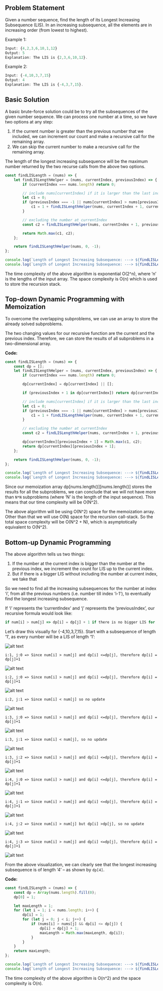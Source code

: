 ## Problem Statement

Given a number sequence, find the length of its Longest Increasing Subsequence (LIS). In an increasing subsequence, all the elements are in increasing order (from lowest to highest).

Example 1:

```js
Input: {4,2,3,6,10,1,12}
Output: 5
Explanation: The LIS is {2,3,6,10,12}.
```

Example 2:

```js
Input: {-4,10,3,7,15}
Output: 4
Explanation: The LIS is {-4,3,7,15}.
```

## Basic Solution

A basic brute-force solution could be to try all the subsequences of the given number sequence. We can process one number at a time, so we have two options at any step:

1. If the current number is greater than the previous number that we included, we can increment our count and make a recursive call for the remaining array.
2. We can skip the current number to make a recursive call for the remaining array.

The length of the longest increasing subsequence will be the maximum number returned by the two recurse calls from the above two options.

```js
const findLISLength = (nums) => {
    let findLISLengthHelper = (nums, currentIndex, previousIndex) => {
        if (currentIndex === nums.length) return 0;

        // include nums[currentIndex] if it is larger than the last included number
        let c1 = 0;
        if (previousIndex === -1 || nums[currentIndex] > nums[previousIndex]) {
            c1 = 1 + findLISLengthHelper(nums, currentIndex + 1, currentIndex);
        }

        // excluding the number at currentIndex
        const c2 = findLISLengthHelper(nums, currentIndex + 1, previousIndex);

        return Math.max(c1, c2);
    };

    return findLISLengthHelper(nums, 0, -1);
};

console.log(`Length of Longest Increasing Subsequence: ---> ${findLISLength([4, 2, 3, 6, 10, 1, 12])}`);
console.log(`Length of Longest Increasing Subsequence: ---> ${findLISLength([-4, 10, 3, 7, 15])}`);
```

The time complexity of the above algorithm is exponential O(2^n), where ‘n’ is the lengths of the input array. The space complexity is O(n) which is used to store the recursion stack.

## Top-down Dynamic Programming with Memoization

To overcome the overlapping subproblems, we can use an array to store the already solved subproblems.

The two changing values for our recursive function are the current and the previous index. Therefore, we can store the results of all subproblems in a two-dimensional array.

**Code:**

```js
const findLISLength = (nums) => {
    const dp = [];
    let findLISLengthHelper = (nums, currentIndex, previousIndex) => {
        if (currentIndex === nums.length) return 0;

        dp[currentIndex] = dp[currentIndex] || [];

        if (previousIndex + 1 in dp[currentIndex]) return dp[currentIndex][previousIndex + 1];

        // include nums[currentIndex] if it is larger than the last included number
        let c1 = 0;
        if (previousIndex === -1 || nums[currentIndex] > nums[previousIndex]) {
            c1 = 1 + findLISLengthHelper(nums, currentIndex + 1, currentIndex);
        }

        // excluding the number at currentIndex
        const c2 = findLISLengthHelper(nums, currentIndex + 1, previousIndex);

        dp[currentIndex][previousIndex + 1] = Math.max(c1, c2);
        return dp[currentIndex][previousIndex + 1];
    };

    return findLISLengthHelper(nums, 0, -1);
};

console.log(`Length of Longest Increasing Subsequence: ---> ${findLISLength([4, 2, 3, 6, 10, 1, 12])}`);
console.log(`Length of Longest Increasing Subsequence: ---> ${findLISLength([-4, 10, 3, 7, 15])}`);
```

Since our memoization array dp[nums.length()][nums.length()] stores the results for all the subproblems, we can conclude that we will not have more than `N*N` subproblems (where ‘N’ is the length of the input sequence). This means that our time complexity will be O(N^2).

The above algorithm will be using O(N^2) space for the memoization array. Other than that we will use O(N) space for the recursion call-stack. So the total space complexity will be O(N^2 + N), which is asymptotically equivalent to O(N^2).

## Bottom-up Dynamic Programming

The above algorithm tells us two things:

1. If the number at the current index is bigger than the number at the previous index, we increment the count for LIS up to the current index.
2. But if there is a bigger LIS without including the number at current index, we take that

So we need to find all the increasing subsequences for the number at index ‘i’, from all the previous numbers (i.e. number till index ‘i-1’), to eventually find the longest increasing subsequence.

If ‘i’ represents the ‘currentIndex’ and ‘j’ represents the ‘previousIndex’, our recursive formula would look like:

```js
if num[i] > num[j] => dp[i] = dp[j] + 1 if there is no bigger LIS for 'i'
```

Let’s draw this visually for {-4,10,3,7,15}. Start with a subsequence of length ‘1’, as every number will be a LIS of length ‘1’:

![alt text](https://imgur.com/Re8eyMx.png 'LIS')

`i:1, j:0 => Since num[i] > num[j] and dp[i] <=dp[j], therefore dp[i] = dp[j]+1`

![alt text](https://imgur.com/PXTOw3N.png 'LIS')

`i:2, j:0 => Since num[i] > num[j] and dp[i] <=dp[j], therefore dp[i] = dp[j]+1`

![alt text](https://imgur.com/Q2TMPhw.png 'LIS')

`i:2, j:1 => Since num[i] < num[j] so no update`

![alt text](https://imgur.com/znQcXN7.png 'LIS')

`i:3, j:0 => Since num[i] > num[j] and dp[i] <=dp[j], therefore dp[i] = dp[j]+1`

![alt text](https://imgur.com/PSg9qbL.png 'LIS')

`i:3, j:1 => Since num[i] < num[j], so no update`

![alt text](https://imgur.com/fLGBNbm.png 'LIS')

`i:3, j:2 => Since num[i] > num[j] and dp[i] <=dp[j], therefore dp[i] = dp[j]+1`

![alt text](https://imgur.com/NmA2Fb7.png 'LIS')

`i:4, j:0 => Since num[i] > num[j] and dp[i] <=dp[j], therefore dp[i] = dp[j]+1`

![alt text](https://imgur.com/kV74uhq.png 'LIS')

`i:4, j:1 => Since num[i] > num[j] and dp[i] <=dp[j], therefore dp[i] = dp[j]+1`

![alt text](https://imgur.com/ov2Ot4S.png 'LIS')

`i:4, j:2 => Since num[i] > num[j] but dp[i] >dp[j], so no update`

![alt text](https://imgur.com/aMYmcBZ.png 'LIS')

`i:4, j:3 => Since num[i] > num[j] and dp[i] <=dp[j], therefore dp[i] = dp[j]+1`

![alt text](https://imgur.com/JXW3eDA.png 'LIS')

From the above visualization, we can clearly see that the longest increasing subsequence is of length ‘4’ – as shown by `dp[4]`.

**Code:**

```js
const findLISLength = (nums) => {
    const dp = Array(nums.length).fill(0);
    dp[0] = 1;

    let maxLength = 1;
    for (let i = 1; i < nums.length; i++) {
        dp[i] = 1;
        for (let j = 0; j < i; j++) {
            if (nums[i] > nums[j] && dp[i] <= dp[j]) {
                dp[i] = dp[j] + 1;
                maxLength = Math.max(maxLength, dp[i]);
            }
        }
    }
    return maxLength;
};

console.log(`Length of Longest Increasing Subsequence: ---> ${findLISLength([4, 2, 3, 6, 10, 1, 12])}`);
console.log(`Length of Longest Increasing Subsequence: ---> ${findLISLength([-4, 10, 3, 7, 15])}`);
```

The time complexity of the above algorithm is O(n^2) and the space complexity is O(n).
